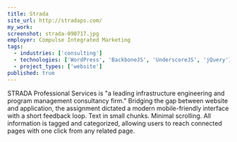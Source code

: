 ```yaml
---
title: Strada
site_url: http://stradaps.com/
my_work:
screenshot: strada-090717.jpg
employer: Compulse Integrated Marketing
tags:
  - industries: ['consulting']
  - technologies: ['WordPress', 'BackboneJS', 'UnderscoreJS', 'jQuery']
  - project_types: ['website']
published: true
---
```


STRADA Professional Services is "a leading infrastructure engineering and
program management consultancy firm." Bridging the gap between website
and application, the assignment dictated a modern mobile-friendly interface with a short
feedback loop. Text in small chunks. Minimal scrolling. All information is
tagged and categorized, allowing users to reach connected pages with one click
from any related page.
